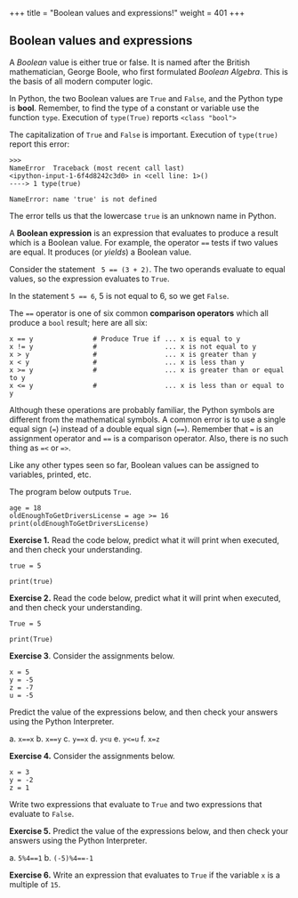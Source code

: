 +++
title = "Boolean values and expressions!"
weight = 401
+++

## Boolean values and expressions

A *Boolean* value is either true or false.  It is named
after the British mathematician, George Boole, who first formulated *Boolean
Algebra*.
This is the basis of all modern computer logic.

In Python, the two Boolean values are ```True``` and ```False```, and the Python type is **bool**.
Remember, to find the type of a constant or variable use the function ```type```. Execution of ```type(True)``` reports ```<class "bool">```

The capitalization of ```True``` and `False` is important. Execution of ```type(true)``` report this error:
```
>>> 
NameError  Traceback (most recent call last)
<ipython-input-1-6f4d8242c3d0> in <cell line: 1>()
----> 1 type(true)

NameError: name 'true' is not defined
```

The error tells us that the lowercase ```true``` is an unknown name in Python. 


A **Boolean expression** is an expression that evaluates to produce a result which is
a Boolean value.  For example, the operator ```==``` tests if two values are equal.
It produces (or *yields*) a Boolean value.

Consider the statement ``` 5 == (3 + 2)```. The two operands evaluate to equal values, so the expression evaluates to ```True```. 

In the statement ```5 == 6```, 5 is not equal to 6, so we get ```False```.

The ```==``` operator is one of six common **comparison operators** which all produce
a ```bool``` result; here are all six:

```
x == y               # Produce True if ... x is equal to y
x != y               #                 ... x is not equal to y
x > y                #                 ... x is greater than y
x < y                #                 ... x is less than y
x >= y               #                 ... x is greater than or equal to y
x <= y               #                 ... x is less than or equal to y
```

Although these operations are probably familiar, the Python symbols are
different from the mathematical symbols. A common error is to use a single
equal sign (```=```) instead of a double equal sign (```==```). Remember that ```=```
is an assignment operator and ```==``` is a comparison operator. Also, there is
no such thing as ```=<``` or ```=>```.

Like any other types seen so far, Boolean values can be assigned to
variables, printed, etc.

The program below outputs ```True```.
```
age = 18
oldEnoughToGetDriversLicense = age >= 16
print(oldEnoughToGetDriversLicense)
```

**Exercise 1.** Read the code below, predict what it will print when executed, and then check your understanding.

```
true = 5

print(true)
```

**Exercise 2.** Read the code below, predict what it will print when executed, and then check your understanding.

```
True = 5

print(True)
```

**Exercise 3**. Consider the assignments below.

```
x = 5
y = -5
z = -7
u = -5
```

Predict the value of the expressions below, and then check your answers using the Python Interpreter.

a. ```x==x```
b. ```x==y```
c. ```y==x```
d. ```y<u```
e. ```y<=u```
f. ```x=z```

**Exercise 4.** Consider the assignments below.

```
x = 3
y = -2
z = 1
```

Write two expressions that evaluate to ```True``` and two expressions that evaluate to ```False```.

**Exercise 5.** Predict the value of the expressions below, and then check your answers using the Python Interpreter.

a. ```5%4==1```
b. ```(-5)%4==-1```

**Exercise 6.** Write an expression that evaluates to ```True``` if the variable ```x``` is a multiple of ```15```.



